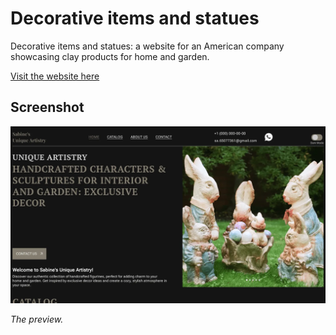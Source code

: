 # Decorative items and statues

Decorative items and statues: a website for an American company showcasing clay products for home and garden.

[Visit the website here](https://sabinesartistry.com/)

## Screenshot

![Website Screenshot](assets/images/screenshot.webp)

*The preview.*